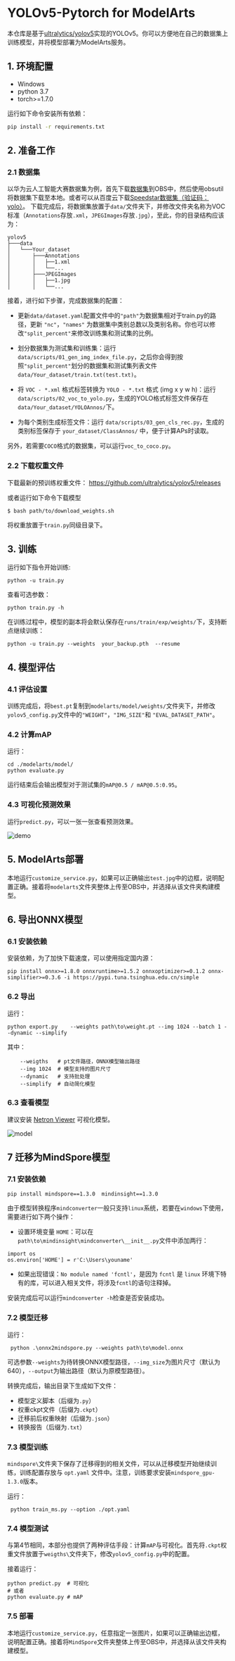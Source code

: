 # YOLOv5-Pytorch for ModelArts

本仓库是基于[ultralytics/yolov5](https://github.com/ultralytics/yolov5)实现的YOLOv5。你可以方便地在自己的数据集上训练模型，并将模型部署为ModelArts服务。

## 1. 环境配置
* Windows
* python 3.7
* torch>=1.7.0

运行如下命令安装所有依赖：
```bash
pip install -r requirements.txt
```

## 2. 准备工作
### 2.1 数据集

以华为云人工智能大赛数据集为例，首先下载[数据集](https://marketplace.huaweicloud.com/markets/aihub/usercenter/?activeTab=MyDownload&id=b3879ae9-dc2a-4b8c-bfaf-428ecf2f1f9e#dataset)到OBS中，然后使用obsutil将数据集下载至本地。或者可以从百度云下载[Speedstar数据集（验证码：yolo）](https://pan.baidu.com/s/1rEd5VljAcuTPE7E9QOGsjA)。
下载完成后，将数据集放置于`data/`文件夹下，并修改文件夹名称为VOC标准（`Annotations`存放`.xml`，`JPEGImages`存放`.jpg`），至此，你的目录结构应该为：
```
yolov5
├───data
│   └───Your_dataset
│       ├───Annotations
│       │   ├──1.xml
│       │   └──...
│       ├───JPEGImages
│       │   ├──1.jpg
│       │   └──...
```

接着，进行如下步骤，完成数据集的配置：
* 更新`data/dataset.yaml`配置文件中的`"path"`为数据集相对于train.py的路径，更新 `"nc"`，`"names"` 为数据集中类别总数以及类别名称。你也可以修改`"split_percent"`来修改训练集和测试集的比例。

* 划分数据集为测试集和训练集：运行`data/scripts/01_gen_img_index_file.py`，之后你会得到按照`"split_percent"`划分的数据集和测试集列表文件`data/Your_dataset/train.txt(test.txt)`。

* 将 `VOC - *.xml` 格式标签转换为 `YOLO - *.txt` 格式 (img x y w h)：运行 `data/scripts/02_voc_to_yolo.py`，生成的YOLO格式标签文件保存在`data/Your_dataset/YOLOAnnos/`下。

* 为每个类别生成标签文件：运行 `data/scripts/03_gen_cls_rec.py`，生成的类别标签保存于 `your_dataset/ClassAnnos/` 中，便于计算APs时读取。

另外，若需要`COCO`格式的数据集，可以运行`voc_to_coco.py`。

### 2.2 下载权重文件
下载最新的预训练权重文件： https://github.com/ultralytics/yolov5/releases

或者运行如下命令下载模型
```
$ bash path/to/download_weights.sh
```
将权重放置于`train.py`同级目录下。

## 3. 训练
运行如下指令开始训练:
```
python -u train.py
```
查看可选参数：
```
python train.py -h
```
在训练过程中，模型的副本将会默认保存在`runs/train/exp/weights/`下，支持断点继续训练：

```
python -u train.py --weights  your_backup.pth  --resume
```

## 4. 模型评估

### 4.1 评估设置
训练完成后，将`best.pt`复制到`modelarts/model/weights/`文件夹下，并修改`yolov5_config.py`文件中的`"WEIGHT"`，`"IMG_SIZE"`和
`"EVAL_DATASET_PATH"`。

### 4.2 计算mAP
运行：
```
cd ./modelarts/model/
python evaluate.py
```
运行结束后会输出模型对于测试集的`mAP@0.5 / mAP@0.5:0.95`。

### 4.3 可视化预测效果

运行`predict.py`，可以一张一张查看预测效果。

![demo](https://gitee.com/junyi-duan/speedstar/raw/master/docs/predict.gif)


## 5. ModelArts部署
本地运行`customize_service.py`，如果可以正确输出`test.jpg`中的边框，说明配置正确。接着将`modelarts`文件夹整体上传至OBS中，并选择从该文件夹构建模型。


## 6. 导出ONNX模型
### 6.1 安装依赖
安装依赖，为了加快下载速度，可以使用指定国内源：
```
pip install onnx>=1.8.0 onnxruntime>=1.5.2 onnxoptimizer>=0.1.2 onnx-simplifier>=0.3.6 -i https://pypi.tuna.tsinghua.edu.cn/simple
```
### 6.2 导出
运行：
```
python export.py    --weights path\to\weight.pt --img 1024 --batch 1 --dynamic --simplify
```
其中：
```
    --weigths   # pt文件路径，ONNX模型输出路径
    --img 1024  # 模型支持的图片尺寸
    --dynamic   # 支持批处理
    --simplify  # 自动简化模型
```

### 6.3 查看模型
建议安装 [Netron Viewer](https://github.com/lutzroeder/netron/releases/) 可视化模型。

![model](https://gitee.com/junyi-duan/speedstar/raw/master/docs/onnx_model_visual.png)


## 7 迁移为MindSpore模型
### 7.1 安装依赖
```
pip install mindspore==1.3.0  mindinsight==1.3.0
```

由于模型转换程序`mindconverter`一般只支持`linux`系统，若要在`windows`下使用，需要进行如下两个操作：

* 设置环境变量 `HOME`：可以在`path\to\mindinsight\mindconverter\__init__.py`文件中添加两行：
```
import os
os.environ['HOME'] = r'C:\Users\youname'
```
* 如果出现错误：`No module named 'fcntl'`，是因为 `fcntl` 是 `linux` 环境下特有的库，可以进入相关文件，将涉及`fcntl`的语句注释掉。

安装完成后可以运行`mindconverter -h`检查是否安装成功。

### 7.2 模型迁移
运行：
```
 python .\onnx2mindspore.py --weights path\to\model.onnx
```
可选参数`--weights`为待转换ONNX模型路径，`--img_size`为图片尺寸（默认为640），`--output`为输出路径（默认为原模型路径）。

转换完成后，输出目录下生成如下文件：
- 模型定义脚本（后缀为`.py`）
- 权重ckpt文件（后缀为`.ckpt`）
- 迁移前后权重映射（后缀为`.json`）
- 转换报告（后缀为`.txt`）

### 7.3 模型训练
`mindspore\`文件夹下保存了迁移得到的相关文件，可以从迁移模型开始继续训练，训练配置存放与 `opt.yaml` 文件中。注意，训练要求安装`mindspore_gpu-1.3.0`版本。

运行：
```
 python train_ms.py --option ./opt.yaml
```

### 7.4 模型测试
与第4节相同，本部分也提供了两种评估手段：计算`mAP`与可视化。首先将`.ckpt`权重文件放置于`weigths\`文件夹下，修改`yolov5_config.py`中的配置。

接着运行：
```
python predict.py  # 可视化
# 或者
python evaluate.py # mAP
```

### 7.5 部署
本地运行`customize_service.py`，任意指定一张图片，如果可以正确输出边框，说明配置正确。接着将`MindSpore`文件夹整体上传至OBS中，并选择从该文件夹构建模型。



